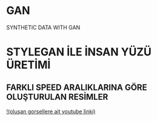 # GAN
SYNTHETIC DATA WITH GAN


# STYLEGAN İLE İNSAN YÜZÜ ÜRETİMİ 
## FARKLI SPEED ARALIKLARINA GÖRE OLUŞTURULAN RESİMLER 



[!(oluşan gorsellere ait youtube linki)](https://youtube.com/shorts/xk4RoKQ8pms?feature=share)




